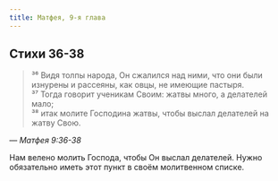 ```yaml
---
title: Матфея, 9-я глава
---
```


## Стихи 36-38

> ³⁶ Видя толпы народа, Он сжалился над ними, что они были изнурены и рассеяны,
> как овцы, не имеющие пастыря.  
> ³⁷ Тогда говорит ученикам Своим: жатвы много, а делателей мало;  
> ³⁸ итак молите Господина жатвы, чтобы выслал делателей на жатву Свою.

— <cite>Матфея 9:36-38</cite>

Нам велено молить Господа, чтобы Он выслал делателей. Нужно обязательно иметь этот пункт
в своём молитвенном списке.
